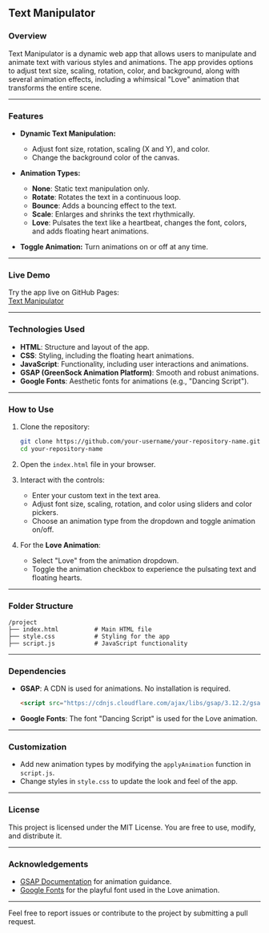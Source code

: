 ## **Text Manipulator**

### **Overview**
Text Manipulator is a dynamic web app that allows users to manipulate and animate text with various styles and animations. The app provides options to adjust text size, scaling, rotation, color, and background, along with several animation effects, including a whimsical "Love" animation that transforms the entire scene.

---

### **Features**
- **Dynamic Text Manipulation:**
  - Adjust font size, rotation, scaling (X and Y), and color.
  - Change the background color of the canvas.

- **Animation Types:**
  - **None**: Static text manipulation only.
  - **Rotate**: Rotates the text in a continuous loop.
  - **Bounce**: Adds a bouncing effect to the text.
  - **Scale**: Enlarges and shrinks the text rhythmically.
  - **Love**: Pulsates the text like a heartbeat, changes the font, colors, and adds floating heart animations.

- **Toggle Animation:** Turn animations on or off at any time.

---

### **Live Demo**
Try the app live on GitHub Pages:  
[Text Manipulator](https://your-github-username.github.io/your-repository-name)

---

### **Technologies Used**
- **HTML**: Structure and layout of the app.
- **CSS**: Styling, including the floating heart animations.
- **JavaScript**: Functionality, including user interactions and animations.
- **GSAP (GreenSock Animation Platform)**: Smooth and robust animations.
- **Google Fonts**: Aesthetic fonts for animations (e.g., "Dancing Script").

---

### **How to Use**
1. Clone the repository:
   ```bash
   git clone https://github.com/your-username/your-repository-name.git
   cd your-repository-name
   ```
2. Open the `index.html` file in your browser.

3. Interact with the controls:
   - Enter your custom text in the text area.
   - Adjust font size, scaling, rotation, and color using sliders and color pickers.
   - Choose an animation type from the dropdown and toggle animation on/off.

4. For the **Love Animation**:
   - Select "Love" from the animation dropdown.
   - Toggle the animation checkbox to experience the pulsating text and floating hearts.

---

### **Folder Structure**
```
/project
├── index.html          # Main HTML file
├── style.css           # Styling for the app
├── script.js           # JavaScript functionality
```

---

### **Dependencies**
- **GSAP**: A CDN is used for animations. No installation is required.
  ```html
  <script src="https://cdnjs.cloudflare.com/ajax/libs/gsap/3.12.2/gsap.min.js"></script>
  ```
- **Google Fonts**: The font "Dancing Script" is used for the Love animation.

---

### **Customization**
- Add new animation types by modifying the `applyAnimation` function in `script.js`.
- Change styles in `style.css` to update the look and feel of the app.

---

### **License**
This project is licensed under the MIT License. You are free to use, modify, and distribute it.

---

### **Acknowledgements**
- [GSAP Documentation](https://greensock.com/docs/) for animation guidance.
- [Google Fonts](https://fonts.google.com/) for the playful font used in the Love animation.

---

Feel free to report issues or contribute to the project by submitting a pull request.